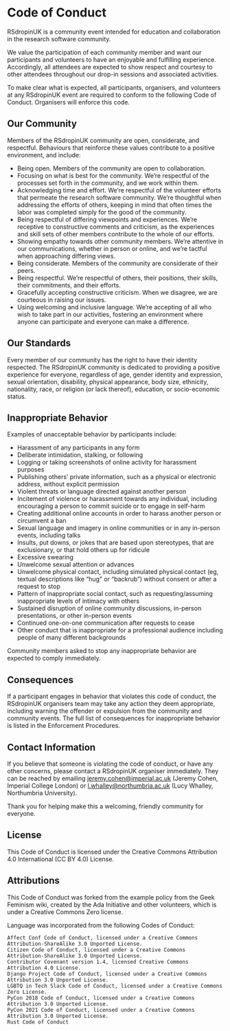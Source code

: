 
# Code of Conduct

RSdropinUK is a community event intended for education and collaboration in the research software community.

We value the participation of each community member and want our participants and volunteers to have an enjoyable and fulfilling experience. Accordingly, all attendees are expected to show respect and courtesy to other attendees throughout our drop-in sessions and associated activities.

To make clear what is expected, all participants, organisers, and volunteers at any RSdropinUK event are required to conform to the following Code of Conduct. Organisers will enforce this code.

## Our Community

Members of the RSdropinUK community are open, considerate, and respectful. Behaviours that reinforce these values contribute to a positive environment, and include:

- Being open. Members of the community are open to collaboration.
- Focusing on what is best for the community. We’re respectful of the processes set forth in the community, and we work within them.
- Acknowledging time and effort. We’re respectful of the volunteer efforts that permeate the research software community. We’re thoughtful when addressing the efforts of others, keeping in mind that often times the labor was completed simply for the good of the community.
- Being respectful of differing viewpoints and experiences. We’re receptive to constructive comments and criticism, as the experiences and skill sets of other members contribute to the whole of our efforts.
- Showing empathy towards other community members. We’re attentive in our communications, whether in person or online, and we’re tactful when approaching differing views.
- Being considerate. Members of the community are considerate of their peers.
- Being respectful. We’re respectful of others, their positions, their skills, their commitments, and their efforts.
- Gracefully accepting constructive criticism. When we disagree, we are courteous in raising our issues.
- Using welcoming and inclusive language. We’re accepting of all who wish to take part in our activities, fostering an environment where anyone can participate and everyone can make a difference.

## Our Standards

Every member of our community has the right to have their identity respected. The RSdropinUK community is dedicated to providing a positive experience for everyone, regardless of age, gender identity and expression, sexual orientation, disability, physical appearance, body size, ethnicity, nationality, race, or religion (or lack thereof), education, or socio-economic status.

## Inappropriate Behavior

Examples of unacceptable behavior by participants include:

- Harassment of any participants in any form
- Deliberate intimidation, stalking, or following
- Logging or taking screenshots of online activity for harassment purposes
- Publishing others’ private information, such as a physical or electronic address, without explicit permission
- Violent threats or language directed against another person
- Incitement of violence or harassment towards any individual, including encouraging a person to commit suicide or to engage in self-harm
- Creating additional online accounts in order to harass another person or circumvent a ban
- Sexual language and imagery in online communities or in any in-person events, including talks
- Insults, put downs, or jokes that are based upon stereotypes, that are exclusionary, or that hold others up for ridicule
- Excessive swearing
- Unwelcome sexual attention or advances
- Unwelcome physical contact, including simulated physical contact (eg, textual descriptions like “hug” or “backrub”) without consent or after a request to stop
- Pattern of inappropriate social contact, such as requesting/assuming inappropriate levels of intimacy with others
- Sustained disruption of online community discussions, in-person presentations, or other in-person events
- Continued one-on-one communication after requests to cease
- Other conduct that is inappropriate for a professional audience including people of many different backgrounds

Community members asked to stop any inappropriate behavior are expected to comply immediately.

## Consequences

If a participant engages in behavior that violates this code of conduct, the RSdropinUK organisers team may take any action they deem appropriate, including warning the offender or expulsion from the community and community events. The full list of consequences for inappropriate behavior is listed in the Enforcement Procedures.

## Contact Information

If you believe that someone is violating the code of conduct, or have any other concerns, please contact a RSdropinUK organiser immediately. They can be reached by emailing jeremy.cohen@imperial.ac.uk (Jeremy Cohen, Imperial College London) or l.whalley@northumbria.ac.uk (Lucy Whalley, Northumbria University).

Thank you for helping make this a welcoming, friendly community for everyone.

## License

This Code of Conduct is licensed under the Creative Commons Attribution 4.0 International (CC BY 4.0)  License.

## Attributions

This Code of Conduct was forked from the example policy from the Geek Feminism wiki, created by the Ada Initiative and other volunteers, which is under a Creative Commons Zero license.

Language was incorporated from the following Codes of Conduct:

    Affect Conf Code of Conduct, licensed under a Creative Commons Attribution-ShareAlike 3.0 Unported License.
    Citizen Code of Conduct, licensed under a Creative Commons Attribution-ShareAlike 3.0 Unported License.
    Contributor Covenant version 1.4, licensed Creative Commons Attribution 4.0 License.
    Django Project Code of Conduct, licensed under a Creative Commons Attribution 3.0 Unported License.
    LGBTQ in Tech Slack Code of Conduct, licensed under a Creative Commons Zero License.
    PyCon 2018 Code of Conduct, licensed under a Creative Commons Attribution 3.0 Unported License.
    PyCon 2021 Code of Conduct, licensed under a Creative Commons Attribution 3.0 Unported License.
    Rust Code of Conduct


